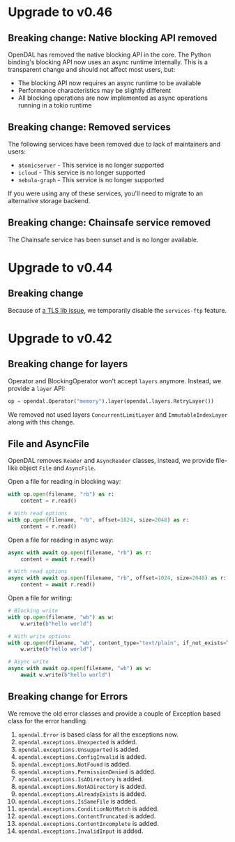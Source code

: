 # Upgrade to v0.46

## Breaking change: Native blocking API removed

OpenDAL has removed the native blocking API in the core. The Python binding's blocking
API now uses an async runtime internally. This is a transparent change and should not
affect most users, but:

- The blocking API now requires an async runtime to be available
- Performance characteristics may be slightly different
- All blocking operations are now implemented as async operations running in a tokio
  runtime

## Breaking change: Removed services

The following services have been removed due to lack of maintainers and users:

- `atomicserver` - This service is no longer supported
- `icloud` - This service is no longer supported
- `nebula-graph` - This service is no longer supported

If you were using any of these services, you'll need to migrate to an alternative
storage backend.

## Breaking change: Chainsafe service removed

The Chainsafe service has been sunset and is no longer available.

# Upgrade to v0.44

## Breaking change

Because of [a TLS lib issue](https://github.com/apache/opendal/issues/3650), we
temporarily disable the `services-ftp` feature.

# Upgrade to v0.42

## Breaking change for layers

Operator and BlockingOperator won't accept `layers` anymore. Instead, we provide a
`layer` API:

```python
op = opendal.Operator("memory").layer(opendal.layers.RetryLayer())
```

We removed not used layers `ConcurrentLimitLayer` and `ImmutableIndexLayer` along with
this change.

## File and AsyncFile

OpenDAL removes `Reader` and `AsyncReader` classes, instead, we provide file-like object
`File` and `AsyncFile`.

Open a file for reading in blocking way:

```python
with op.open(filename, "rb") as r:
    content = r.read()

# With read options
with op.open(filename, "rb", offset=1024, size=2048) as r:
    content = r.read()
```

Open a file for reading in async way:

```python
async with await op.open(filename, "rb") as r:
    content = await r.read()

# With read options
async with await op.open(filename, "rb", offset=1024, size=2048) as r:
    content = await r.read()
```

Open a file for writing:

```python
# Blocking write
with op.open(filename, "wb") as w:
    w.write(b"hello world")

# With write options
with op.open(filename, "wb", content_type="text/plain", if_not_exists=True) as w:
    w.write(b"hello world")

# Async write
async with await op.open(filename, "wb") as w:
    await w.write(b"hello world")
```

## Breaking change for Errors

We remove the old error classes and provide a couple of Exception based class for the
error handling.

1. `opendal.Error` is based class for all the exceptions now.
2. `opendal.exceptions.Unexpected` is added.
3. `opendal.exceptions.Unsupported` is added.
4. `opendal.exceptions.ConfigInvalid` is added.
5. `opendal.exceptions.NotFound` is added.
6. `opendal.exceptions.PermissionDenied` is added.
7. `opendal.exceptions.IsADirectory` is added.
8. `opendal.exceptions.NotADirectory` is added.
9. `opendal.exceptions.AlreadyExists` is added.
10. `opendal.exceptions.IsSameFile` is added.
11. `opendal.exceptions.ConditionNotMatch` is added.
12. `opendal.exceptions.ContentTruncated` is added.
13. `opendal.exceptions.ContentIncomplete` is added.
14. `opendal.exceptions.InvalidInput` is added.
